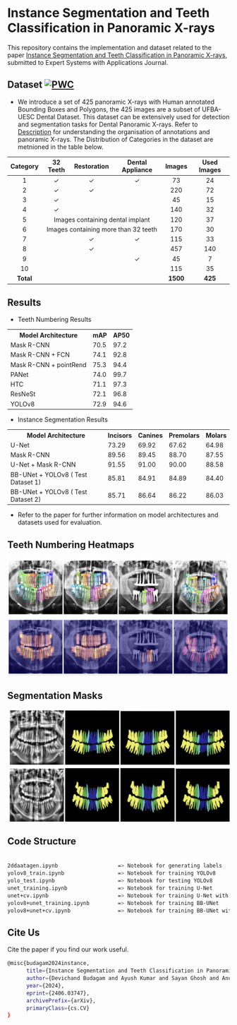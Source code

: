 # Instance Segmentation and Teeth Classification in Panoramic X-rays

This repository contains the implementation and dataset related to the paper [Instance Segmentation and Teeth Classification in Panoramic X-rays](https://arxiv.org/abs/2406.03747), submitted to Expert Systems with Applications Journal.



## Dataset [![PWC](https://img.shields.io/endpoint.svg?url=https://paperswithcode.com/badge/instance-segmentation-and-teeth/instance-segmentation-on-ufba-425)](https://paperswithcode.com/sota/instance-segmentation-on-ufba-425?p=instance-segmentation-and-teeth)

- We introduce a set of 425 panoramic X-rays with Human annotated Bounding Boxes and Polygons, the 425 images are a subset of UFBA-UESC Dental Dataset. This dataset can be extensively used for detection and segmentation tasks for Dental Panoramic X-rays. Refer to [Description](./Dataset/Dataset_description.pdf) for understanding the organisation of annotations and panoramic X-rays. The Distribution of Categories in the dataset are metnioned in the table below.


<table style="margin-left:auto;margin-right:auto;">
  <thead>
    <tr>
      <th style="text-align:center;">Category</th>
      <th style="text-align:center;">32 Teeth</th>
      <th style="text-align:center;">Restoration</th>
      <th style="text-align:center;">Dental Appliance</th>
      <th style="text-align:center;">Images</th>
      <th style="text-align:center;">Used Images</th>
    </tr>
  </thead>
  <tbody>
    <tr>
      <td style="text-align:center;">1</td>
      <td style="text-align:center;">✓</td>
      <td style="text-align:center;">✓</td>
      <td style="text-align:center;">✓</td>
      <td style="text-align:center;">73</td>
      <td style="text-align:center;">24</td>
    </tr>
    <tr>
      <td style="text-align:center;">2</td>
      <td style="text-align:center;">✓</td>
      <td style="text-align:center;">✓</td>
      <td style="text-align:center;"></td>
      <td style="text-align:center;">220</td>
      <td style="text-align:center;">72</td>
    </tr>
    <tr>
      <td style="text-align:center;">3</td>
      <td style="text-align:center;">✓</td>
      <td style="text-align:center;"></td>
      <td style="text-align:center;"></td>
      <td style="text-align:center;">45</td>
      <td style="text-align:center;">15</td>
    </tr>
    <tr>
      <td style="text-align:center;">4</td>
      <td style="text-align:center;">✓</td>
      <td style="text-align:center;"></td>
      <td style="text-align:center;"></td>
      <td style="text-align:center;">140</td>
      <td style="text-align:center;">32</td>
    </tr>
    <tr>
      <td style="text-align:center;">5</td>
      <td colspan="3" style="text-align:center;">Images containing dental implant</td>
      <td style="text-align:center;">120</td>
      <td style="text-align:center;">37</td>
    </tr>
    <tr>
      <td style="text-align:center;">6</td>
      <td colspan="3" style="text-align:center;">Images containing more than 32 teeth</td>
      <td style="text-align:center;">170</td>
      <td style="text-align:center;">30</td>
    </tr>
    <tr>
      <td style="text-align:center;">7</td>
      <td style="text-align:center;"></td>
      <td style="text-align:center;">✓</td>
      <td style="text-align:center;">✓</td>
      <td style="text-align:center;">115</td>
      <td style="text-align:center;">33</td>
    </tr>
    <tr>
      <td style="text-align:center;">8</td>
      <td style="text-align:center;"></td>
      <td style="text-align:center;">✓</td>
      <td style="text-align:center;"></td>
      <td style="text-align:center;">457</td>
      <td style="text-align:center;">140</td>
    </tr>
    <tr>
      <td style="text-align:center;">9</td>
      <td style="text-align:center;"></td>
      <td style="text-align:center;"></td>
      <td style="text-align:center;">✓</td>
      <td style="text-align:center;">45</td>
      <td style="text-align:center;">7</td>
    </tr>
    <tr>
      <td style="text-align:center;">10</td>
      <td style="text-align:center;"></td>
      <td style="text-align:center;"></td>
      <td style="text-align:center;"></td>
      <td style="text-align:center;">115</td>
      <td style="text-align:center;">35</td>
    </tr>
    <tr>
      <td style="text-align:center;"><strong>Total</strong></td>
      <td style="text-align:center;"></td>
      <td style="text-align:center;"></td>
      <td style="text-align:center;"></td>
      <td style="text-align:center;"><strong>1500</strong></td>
      <td style="text-align:center;"><strong>425</strong></td>
    </tr>
  </tbody>
</table>


## Results

- Teeth Numbering Results 

<table>
  <tr>
    <th>Model Architecture</th>
    <th>mAP</th>
    <th>AP50</th>
  </tr>
  <tr>
    <td>Mask R-CNN</td>
    <td>70.5</td>
    <td>97.2</td>
  </tr>
  <tr>
    <td>Mask R-CNN + FCN</td>
    <td>74.1</td>
    <td>92.8</td>
  </tr>
  <tr>
    <td>Mask R-CNN + pointRend</td>
    <td>75.3</td>
    <td>94.4</td>
  </tr>
  <tr>
    <td>PANet</td>
    <td>74.0</td>
    <td>99.7</td>
  </tr>
  <tr>
    <td>HTC</td>
    <td>71.1</td>
    <td>97.3</td>
  </tr>
  <tr>
    <td>ResNeSt</td>
    <td>72.1</td>
    <td>96.8</td>
  </tr>
  <tr>
    <td>YOLOv8</td>
    <td>72.9</td>
    <td>94.6</td>
  </tr>
</table>

- Instance Segmentation Results

<table>
  <tr>
    <th>Model Architecture</th>
    <th>Incisors</th>
    <th>Canines</th>
    <th>Premolars</th>
    <th>Molars</th>
  </tr>
  <tr>
    <td>U-Net</td>
    <td>73.29</td>
    <td>69.92</td>
    <td>67.62</td>
    <td>64.98</td>
  </tr>
  <tr>
    <td>Mask R-CNN </td>
    <td>89.56</td>
    <td>89.45</td>
    <td>88.70</td>
    <td>87.55</td>
  </tr>
  <tr>
    <td>U-Net + Mask R-CNN </td>
    <td>91.55</td>
    <td>91.00</td>
    <td>90.00</td>
    <td>88.58</td>
  </tr>
  <tr>
    <td>BB-UNet + YOLOv8 ( Test Dataset 1)</td>
    <td>85.81</td>
    <td>84.91</td>
    <td>84.89</td>
    <td>84.40</td>
  </tr>
  <tr>
    <td>BB-UNet + YOLOv8 ( Test Dataset 2)</td>
    <td>85.71</td>
    <td>86.64</td>
    <td>86.22</td>
    <td>86.03</td>
  </tr>
</table>

- Refer to the paper for further information on model architectures and datasets used for evaluation.

## Teeth Numbering Heatmaps
![Teeth Numbering](./imgs/det_res.png)

## Segmentation Masks
![Segmentation Masks](./imgs/seg_res.png)



## Code Structure 
```bash

2ddaatagen.ipynb                   => Notebook for generating labels
yolov8_train.ipynb                 => Notebook for training YOLOv8
yolo_test.ipynb                    => Notebook for testing YOLOv8
unet_training.ipynb                => Notebook for training U-Net
unet+cv.ipynb                      => Notebook for training U-Net with cross validation
yolov8+unet_training.ipynb         => Notebook for training BB-UNet
yolov8+unet+cv.ipynb               => Notebook for training BB-UNet with cross validation
```

## Cite Us
Cite the paper if you find our work useful.
```bash
@misc{budagam2024instance,
      title={Instance Segmentation and Teeth Classification in Panoramic X-rays}, 
      author={Devichand Budagam and Ayush Kumar and Sayan Ghosh and Anuj Shrivastav and Azamat Zhanatuly Imanbayev and Iskander Rafailovich Akhmetov and Dmitrii Kaplun and Sergey Antonov and Artem Rychenkov and Gleb Cyganov and Aleksandr Sinitca},
      year={2024},
      eprint={2406.03747},
      archivePrefix={arXiv},
      primaryClass={cs.CV}
}
```
